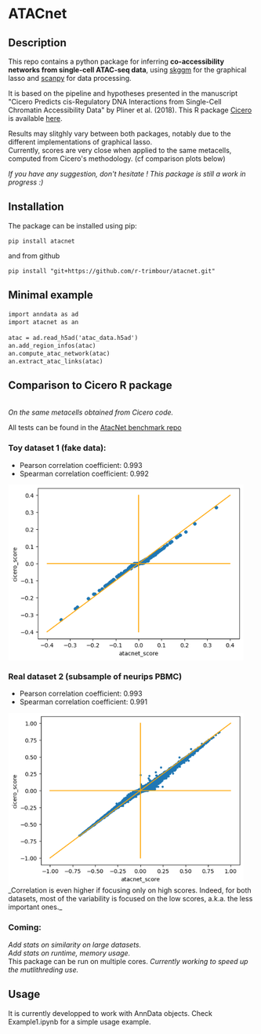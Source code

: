 # ATACnet


## Description
This repo contains a python package for inferring **co-accessibility networks from single-cell ATAC-seq data**, using [skggm](https://www.github.com/skggm/skggm) for the graphical lasso and [scanpy](https://www.github.com/theislab/scanpy) for data processing.

It is based on the pipeline and hypotheses presented in the manuscript "Cicero Predicts cis-Regulatory DNA Interactions from Single-Cell Chromatin Accessibility Data" by Pliner et al. (2018). This R package [Cicero](https://cole-trapnell-lab.github.io/cicero-release/) is available [here](https://www.github.com/cole-trapnell-lab/cicero-release).

Results may slitghly vary between both packages, notably due to the different implementations of graphical lasso. 
<br> Currently, scores are very close when applied to the same metacells, computed from Cicero's methodology. (cf comparison plots below)

_If you have any suggestion, don't hesitate ! This package is still a work in progress :)_


## Installation
The package can be installed using pip:

```
pip install atacnet
```

 and from github
```
pip install "git+https://github.com/r-trimbour/atacnet.git"
```

## Minimal example
```
import anndata as ad
import atacnet as an

atac = ad.read_h5ad('atac_data.h5ad')
an.add_region_infos(atac)
an.compute_atac_network(atac)
an.extract_atac_links(atac)
```

## Comparison to Cicero R package
<br> *On the same metacells obtained from Cicero code.*

All tests can be found in the [AtacNet benchmark repo](https://github.com/r-trimbour/atacnet_benchmark)

### Toy dataset 1 (fake data): 
- Pearson correlation coefficient: 0.993
- Spearman correlation coefficient: 0.992
<img src="Figures/correlation_toy_dataset1.png" align="center" width="480"/>

### Real dataset 2 (subsample of neurips PBMC)
- Pearson correlation coefficient: 0.993
- Spearman correlation coefficient: 0.991
<img src="Figures/correlation_real_dataset2.png" align="center" width="480"/>
_Correlation is even higher if focusing only on high scores. Indeed, for both datasets, most of the variability is focused on the low scores, a.k.a. the less important ones._

### Coming:

_Add stats on similarity on large datasets._
<br>
_Add stats on runtime, memory usage._
<br>
This package can be run on multiple cores. _Currently working to speed up the mutlithreding use._

## Usage
It is currently developped to work with AnnData objects. Check Example1.ipynb for a simple usage example.

